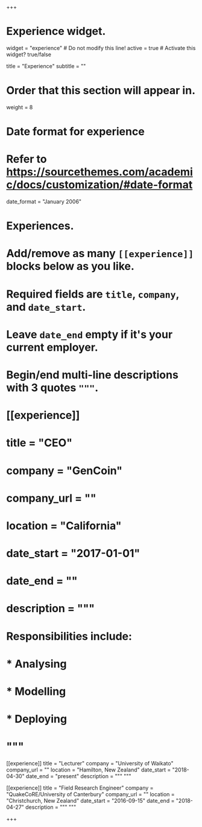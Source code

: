 +++
# Experience widget.
widget = "experience"  # Do not modify this line!
active = true  # Activate this widget? true/false

title = "Experience"
subtitle = ""

# Order that this section will appear in.
weight = 8

# Date format for experience
#   Refer to https://sourcethemes.com/academic/docs/customization/#date-format
date_format = "January 2006"

# Experiences.
#   Add/remove as many `[[experience]]` blocks below as you like.
#   Required fields are `title`, `company`, and `date_start`.
#   Leave `date_end` empty if it's your current employer.
#   Begin/end multi-line descriptions with 3 quotes `"""`.
# [[experience]]
#   title = "CEO"
#   company = "GenCoin"
#   company_url = ""
#   location = "California"
#   date_start = "2017-01-01"
#   date_end = ""
#   description = """
#   Responsibilities include:
#   
#   * Analysing
#   * Modelling
#   * Deploying
#   """

[[experience]]
  title = "Lecturer"
  company = "University of Waikato"
  company_url = ""
  location = "Hamilton, New Zealand"
  date_start = "2018-04-30"
  date_end = "present"
  description = """ """

[[experience]]
  title = "Field Research Engineer"
  company = "QuakeCoRE/University of Canterbury"
  company_url = ""
  location = "Christchurch, New Zealand"
  date_start = "2016-09-15"
  date_end = "2018-04-27"
  description = """ """


+++
